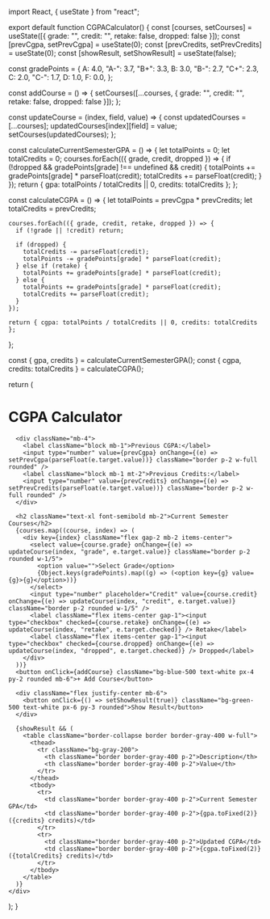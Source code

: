 import React, { useState } from "react";

export default function CGPACalculator() {
  const [courses, setCourses] = useState([{ grade: "", credit: "", retake: false, dropped: false }]);
  const [prevCgpa, setPrevCgpa] = useState(0);
  const [prevCredits, setPrevCredits] = useState(0);
  const [showResult, setShowResult] = useState(false);

  const gradePoints = {
    A: 4.0,
    "A-": 3.7,
    "B+": 3.3,
    B: 3.0,
    "B-": 2.7,
    "C+": 2.3,
    C: 2.0,
    "C-": 1.7,
    D: 1.0,
    F: 0.0,
  };

  const addCourse = () => {
    setCourses([...courses, { grade: "", credit: "", retake: false, dropped: false }]);
  };

  const updateCourse = (index, field, value) => {
    const updatedCourses = [...courses];
    updatedCourses[index][field] = value;
    setCourses(updatedCourses);
  };

  const calculateCurrentSemesterGPA = () => {
    let totalPoints = 0;
    let totalCredits = 0;
    courses.forEach(({ grade, credit, dropped }) => {
      if (!dropped && gradePoints[grade] !== undefined && credit) {
        totalPoints += gradePoints[grade] * parseFloat(credit);
        totalCredits += parseFloat(credit);
      }
    });
    return { gpa: totalPoints / totalCredits || 0, credits: totalCredits };
  };

  const calculateCGPA = () => {
    let totalPoints = prevCgpa * prevCredits;
    let totalCredits = prevCredits;

    courses.forEach(({ grade, credit, retake, dropped }) => {
      if (!grade || !credit) return;

      if (dropped) {
        totalCredits -= parseFloat(credit);
        totalPoints -= gradePoints[grade] * parseFloat(credit);
      } else if (retake) {
        totalPoints += gradePoints[grade] * parseFloat(credit);
      } else {
        totalPoints += gradePoints[grade] * parseFloat(credit);
        totalCredits += parseFloat(credit);
      }
    });

    return { cgpa: totalPoints / totalCredits || 0, credits: totalCredits };
  };

  const { gpa, credits } = calculateCurrentSemesterGPA();
  const { cgpa, credits: totalCredits } = calculateCGPA();

  return (
    <div className="p-6 max-w-4xl mx-auto bg-white shadow-lg rounded-2xl">
      <h1 className="text-2xl font-bold mb-4">CGPA Calculator</h1>

      <div className="mb-4">
        <label className="block mb-1">Previous CGPA:</label>
        <input type="number" value={prevCgpa} onChange={(e) => setPrevCgpa(parseFloat(e.target.value))} className="border p-2 w-full rounded" />
        <label className="block mb-1 mt-2">Previous Credits:</label>
        <input type="number" value={prevCredits} onChange={(e) => setPrevCredits(parseFloat(e.target.value))} className="border p-2 w-full rounded" />
      </div>

      <h2 className="text-xl font-semibold mb-2">Current Semester Courses</h2>
      {courses.map((course, index) => (
        <div key={index} className="flex gap-2 mb-2 items-center">
          <select value={course.grade} onChange={(e) => updateCourse(index, "grade", e.target.value)} className="border p-2 rounded w-1/5">
            <option value="">Select Grade</option>
            {Object.keys(gradePoints).map((g) => (<option key={g} value={g}>{g}</option>))}
          </select>
          <input type="number" placeholder="Credit" value={course.credit} onChange={(e) => updateCourse(index, "credit", e.target.value)} className="border p-2 rounded w-1/5" />
          <label className="flex items-center gap-1"><input type="checkbox" checked={course.retake} onChange={(e) => updateCourse(index, "retake", e.target.checked)} /> Retake</label>
          <label className="flex items-center gap-1"><input type="checkbox" checked={course.dropped} onChange={(e) => updateCourse(index, "dropped", e.target.checked)} /> Dropped</label>
        </div>
      ))}
      <button onClick={addCourse} className="bg-blue-500 text-white px-4 py-2 rounded mb-6">+ Add Course</button>

      <div className="flex justify-center mb-6">
        <button onClick={() => setShowResult(true)} className="bg-green-500 text-white px-6 py-3 rounded">Show Result</button>
      </div>

      {showResult && (
        <table className="border-collapse border border-gray-400 w-full">
          <thead>
            <tr className="bg-gray-200">
              <th className="border border-gray-400 p-2">Description</th>
              <th className="border border-gray-400 p-2">Value</th>
            </tr>
          </thead>
          <tbody>
            <tr>
              <td className="border border-gray-400 p-2">Current Semester GPA</td>
              <td className="border border-gray-400 p-2">{gpa.toFixed(2)} ({credits} credits)</td>
            </tr>
            <tr>
              <td className="border border-gray-400 p-2">Updated CGPA</td>
              <td className="border border-gray-400 p-2">{cgpa.toFixed(2)} ({totalCredits} credits)</td>
            </tr>
          </tbody>
        </table>
      )}
    </div>
  );
}

